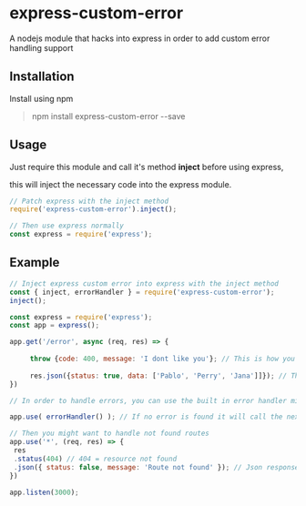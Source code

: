 # express-custom-error
A nodejs module that hacks into express in order to add custom error handling support

## Installation

Install using npm

> npm install express-custom-error --save

## Usage

Just require this module and call it's method **inject** before using express,

this will inject the necessary code into the express module.

````javascript
// Patch express with the inject method
require('express-custom-error').inject();

// Then use express normally
const express = require('express');
````

## Example

````javascript
// Inject express custom error into express with the inject method
const { inject, errorHandler } = require('express-custom-error');
inject();

const express = require('express');
const app = express();

app.get('/error', async (req, res) => {
     
     throw {code: 400, message: 'I dont like you'}; // This is how you throw custom errors
    
     res.json({status: true, data: ['Pablo', 'Perry', 'Jana']]}); // This will not be executed
})

// In order to handle errors, you can use the built in error handler middleware

app.use( errorHandler() ); // If no error is found it will call the next middleware

// Then you might want to handle not found routes
app.use('*', (req, res) => {
 res
 .status(404) // 404 = resource not found
 .json({ status: false, message: 'Route not found' }); // Json response
})

app.listen(3000);
`````

